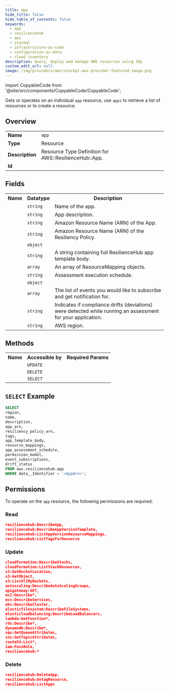 ```yaml
---
title: app
hide_title: false
hide_table_of_contents: false
keywords:
  - app
  - resiliencehub
  - aws
  - stackql
  - infrastructure-as-code
  - configuration-as-data
  - cloud inventory
description: Query, deploy and manage AWS resources using SQL
custom_edit_url: null
image: /img/providers/aws/stackql-aws-provider-featured-image.png
---
```


import CopyableCode from '@site/src/components/CopyableCode/CopyableCode';

Gets or operates on an individual <code>app</code> resource, use <code>apps</code> to retrieve a list of resources or to create a resource.

## Overview
<table><tbody>
<tr><td><b>Name</b></td><td><code>app</code></td></tr>
<tr><td><b>Type</b></td><td>Resource</td></tr>
<tr><td><b>Description</b></td><td>Resource Type Definition for AWS::ResilienceHub::App.</td></tr>
<tr><td><b>Id</b></td><td><CopyableCode code="aws.resiliencehub.app" /></td></tr>
</tbody></table>

## Fields
<table><tbody>
<tr><th>Name</th><th>Datatype</th><th>Description</th></tr>
<tr><td><CopyableCode code="name" /></td><td><code>string</code></td><td>Name of the app.</td></tr>
<tr><td><CopyableCode code="description" /></td><td><code>string</code></td><td>App description.</td></tr>
<tr><td><CopyableCode code="app_arn" /></td><td><code>string</code></td><td>Amazon Resource Name (ARN) of the App.</td></tr>
<tr><td><CopyableCode code="resiliency_policy_arn" /></td><td><code>string</code></td><td>Amazon Resource Name (ARN) of the Resiliency Policy.</td></tr>
<tr><td><CopyableCode code="tags" /></td><td><code>object</code></td><td></td></tr>
<tr><td><CopyableCode code="app_template_body" /></td><td><code>string</code></td><td>A string containing full ResilienceHub app template body.</td></tr>
<tr><td><CopyableCode code="resource_mappings" /></td><td><code>array</code></td><td>An array of ResourceMapping objects.</td></tr>
<tr><td><CopyableCode code="app_assessment_schedule" /></td><td><code>string</code></td><td>Assessment execution schedule.</td></tr>
<tr><td><CopyableCode code="permission_model" /></td><td><code>object</code></td><td></td></tr>
<tr><td><CopyableCode code="event_subscriptions" /></td><td><code>array</code></td><td>The list of events you would like to subscribe and get notification for.</td></tr>
<tr><td><CopyableCode code="drift_status" /></td><td><code>string</code></td><td>Indicates if compliance drifts (deviations) were detected while running an assessment for your application.</td></tr>
<tr><td><CopyableCode code="region" /></td><td><code>string</code></td><td>AWS region.</td></tr>

</tbody></table>

## Methods

<table><tbody>
  <tr>
    <th>Name</th>
    <th>Accessible by</th>
    <th>Required Params</th>
  </tr>
  <tr>
    <td><CopyableCode code="update_resource" /></td>
    <td><code>UPDATE</code></td>
    <td><CopyableCode code="data__Identifier, data__PatchDocument, region" /></td>
  </tr>
  <tr>
    <td><CopyableCode code="delete_resource" /></td>
    <td><code>DELETE</code></td>
    <td><CopyableCode code="data__Identifier, region" /></td>
  </tr>
  <tr>
    <td><CopyableCode code="get_resource" /></td>
    <td><code>SELECT</code></td>
    <td><CopyableCode code="data__Identifier, region" /></td>
  </tr>
</tbody></table>

## `SELECT` Example
```sql
SELECT
region,
name,
description,
app_arn,
resiliency_policy_arn,
tags,
app_template_body,
resource_mappings,
app_assessment_schedule,
permission_model,
event_subscriptions,
drift_status
FROM aws.resiliencehub.app
WHERE data__Identifier = '<AppArn>';
```

## Permissions

To operate on the <code>app</code> resource, the following permissions are required:

### Read
```json
resiliencehub:DescribeApp,
resiliencehub:DescribeAppVersionTemplate,
resiliencehub:ListAppVersionResourceMappings,
resiliencehub:ListTagsForResource
```

### Update
```json
cloudformation:DescribeStacks,
cloudformation:ListStackResources,
s3:GetBucketLocation,
s3:GetObject,
s3:ListAllMyBuckets,
autoscaling:DescribeAutoScalingGroups,
apigateway:GET,
ec2:Describe*,
ecs:DescribeServices,
eks:DescribeCluster,
elasticfilesystem:DescribeFileSystems,
elasticloadbalancing:DescribeLoadBalancers,
lambda:GetFunction*,
rds:Describe*,
dynamodb:Describe*,
sqs:GetQueueAttributes,
sns:GetTopicAttributes,
route53:List*,
iam:PassRole,
resiliencehub:*
```

### Delete
```json
resiliencehub:DeleteApp,
resiliencehub:UntagResource,
resiliencehub:ListApps
```

